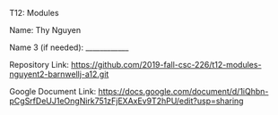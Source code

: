 T12: Modules

Name: Thy Nguyen

Name 3 (if needed): ____________

Repository Link: https://github.com/2019-fall-csc-226/t12-modules-nguyent2-barnwellj-a12.git

Google Document Link: https://docs.google.com/document/d/1iQhbn-pCgSrfDeUJ1eOngNirk751zFjEXAxEv9T2hPU/edit?usp=sharing

